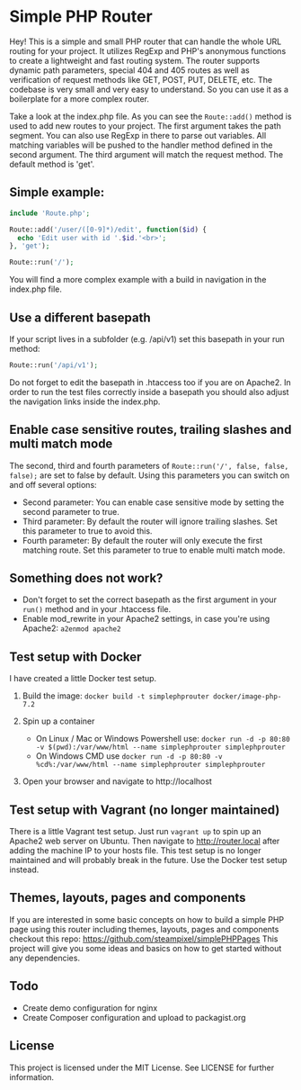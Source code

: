 # Simple PHP Router

Hey! This is a simple and small PHP router that can handle the whole URL routing for your project.
It utilizes RegExp and PHP's anonymous functions to create a lightweight and fast routing system.
The router supports dynamic path parameters, special 404 and 405 routes as well as verification of request methods like GET, POST, PUT, DELETE, etc.
The codebase is very small and very easy to understand. So you can use it as a boilerplate for a more complex router.

Take a look at the index.php file. As you can see the `Route::add()` method is used to add new routes to your project.
The first argument takes the path segment. You can also use RegExp in there to parse out variables.
All matching variables will be pushed to the handler method defined in the second argument.
The third argument will match the request method. The default method is 'get'.

## Simple example:
```php
include 'Route.php';

Route::add('/user/([0-9]*)/edit', function($id) {
  echo 'Edit user with id '.$id.'<br>';
}, 'get');

Route::run('/');
```

You will find a more complex example with a build in navigation in the index.php file.

## Use a different basepath
If your script lives in a subfolder (e.g. /api/v1) set this basepath in your run method:

```php
Route::run('/api/v1');
```

Do not forget to edit the basepath in .htaccess too if you are on Apache2. In order to run the test files correctly inside a basepath you should also adjust the navigation links inside the index.php.

## Enable case sensitive routes, trailing slashes and multi match mode
The second, third and fourth parameters of `Route::run('/', false, false, false);` are set to false by default.
Using this parameters you can switch on and off several options:
* Second parameter: You can enable case sensitive mode by setting the second parameter to true.
* Third parameter: By default the router will ignore trailing slashes. Set this parameter to true to avoid this.
* Fourth parameter: By default the router will only execute the first matching route. Set this parameter to true to enable multi match mode.

## Something does not work?
* Don't forget to set the correct basepath as the first argument in your `run()` method and in your .htaccess file.
* Enable mod_rewrite in your Apache2 settings, in case you're using Apache2: `a2enmod apache2`

## Test setup with Docker
I have created a little Docker test setup.

1. Build the image: `docker build -t simplephprouter docker/image-php-7.2`

2. Spin up a container
	* On Linux / Mac or Windows Powershell use: `docker run -d -p 80:80 -v $(pwd):/var/www/html --name simplephprouter simplephprouter`
	* On Windows CMD use `docker run -d -p 80:80 -v %cd%:/var/www/html --name simplephprouter simplephprouter`

3. Open your browser and navigate to http://localhost

## Test setup with Vagrant (no longer maintained)
There is a little Vagrant test setup. Just run `vagrant up` to spin up an Apache2 web server on Ubuntu. Then navigate to http://router.local after adding the machine IP to your hosts file. This test setup is no longer maintained and will probably break in the future. Use the Docker test setup instead.

## Themes, layouts, pages and components
If you are interested in some basic concepts on how to build a simple PHP page using this router including themes, layouts, pages and components checkout this repo: https://github.com/steampixel/simplePHPPages
This project will give you some ideas and basics on how to get started without any dependencies.

## Todo
* Create demo configuration for nginx
* Create Composer configuration and upload to packagist.org

## License
This project is licensed under the MIT License. See LICENSE for further information.
